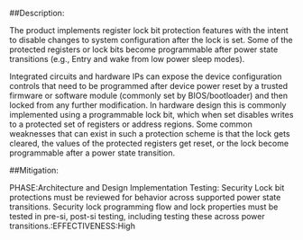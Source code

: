 ##Description:

The product implements register lock bit protection features with the intent to disable changes to system configuration after the lock is set. Some of the protected registers or lock bits become programmable after power state transitions (e.g., Entry and wake from low power sleep modes).

Integrated circuits and hardware IPs can expose the device configuration controls that need to be programmed after device power reset by a trusted firmware or software module (commonly set by BIOS/bootloader) and then locked from any further modification. In hardware design this is commonly implemented using a programmable lock bit, which when set disables writes to a protected set of registers or address regions. Some common weaknesses that can exist in such a protection scheme is that the lock gets cleared, the values of the protected registers get reset, or the lock become programmable after a power state transition.

##Mitigation:


PHASE:Architecture and Design Implementation Testing:
Security Lock bit protections must be reviewed for behavior across supported power state transitions. Security lock programming flow and lock properties must be tested in pre-si, post-si testing, including testing these across power transitions.:EFFECTIVENESS:High

